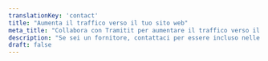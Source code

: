 ```yaml
---
translationKey: 'contact'
title: "Aumenta il traffico verso il tuo sito web"
meta_title: "Collabora con Tramitit per aumentare il traffico verso il tuo sito web"
description: "Se sei un fornitore, contattaci per essere incluso nelle guide."
draft: false
---
```

